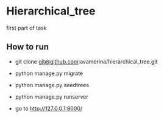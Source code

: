 # Hierarchical_tree
  first part of task

## How to run

* git clone git@github.com:avamerina/hierarchical_tree.git
  
* python manage.py migrate
* python manage.py seedtrees
* python manage.py runserver
  
* go to http://127.0.0.1:8000/
  

  

